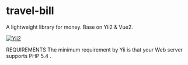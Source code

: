 # travel-bill
A lightweight library for money. Base on Yii2 & Vue2.

[![Yii2](https://img.shields.io/badge/Powered_by-Yii_Framework-green.svg?style=flat)](http://www.yiiframework.com/)

REQUIREMENTS
The minimum requirement by Yii is that your Web server supports PHP 5.4 .
